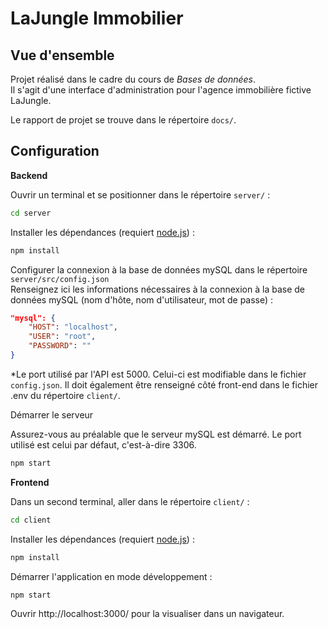 # LaJungle Immobilier

## Vue d'ensemble

Projet réalisé dans le cadre du cours de _Bases de données_.  
Il s'agit d'une interface d'administration pour l'agence immobilière fictive LaJungle.

Le rapport de projet se trouve dans le répertoire `docs/`.

## Configuration

**Backend**

Ouvrir un terminal et se positionner dans le répertoire `server/` :

```bash
cd server
```

Installer les dépendances (requiert [node.js](https://nodejs.org/fr/download/)) :

```bash
npm install
```

Configurer la connexion à la base de données mySQL dans le répertoire `server/src/config.json`  
Renseignez ici les informations nécessaires à la connexion à la base de données mySQL (nom d'hôte, nom d'utilisateur, mot de passe) :

```json
"mysql": {
    "HOST": "localhost",
    "USER": "root",
    "PASSWORD": ""
}
```

\*Le port utilisé par l'API est 5000. Celui-ci est modifiable dans le fichier `config.json`. Il doit également être renseigné côté front-end dans le fichier .env du répertoire `client/`.

Démarrer le serveur

Assurez-vous au préalable que le serveur mySQL est démarré. Le port utilisé est celui par défaut, c'est-à-dire 3306.

```bash
npm start
```

**Frontend**

Dans un second terminal, aller dans le répertoire `client/` :

```bash
cd client
```

Installer les dépendances (requiert [node.js](https://nodejs.org/fr/download/)) :

```bash
npm install
```

Démarrer l'application en mode développement :

```bash
npm start
```

Ouvrir http://localhost:3000/ pour la visualiser dans un navigateur.
